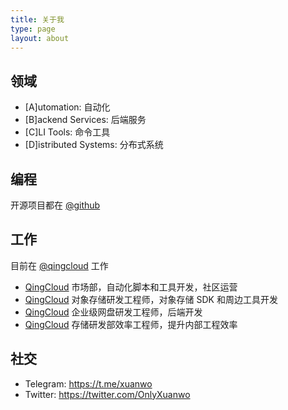 ```yaml
---
title: 关于我
type: page
layout: about
---
```


## 领域

- [A]utomation: 自动化
- [B]ackend Services: 后端服务
- [C]LI Tools: 命令工具
- [D]istributed Systems: 分布式系统

## 编程

开源项目都在 [@github](https://github.com/Xuanwo)

## 工作

目前在 [@qingcloud](https://www.qingcloud.com/) 工作

- [QingCloud](https://www.qingcloud.com/) 市场部，自动化脚本和工具开发，社区运营
- [QingCloud](https://www.qingcloud.com/) 对象存储研发工程师，对象存储 SDK 和周边工具开发
- [QingCloud](https://www.qingcloud.com/) 企业级网盘研发工程师，后端开发
- [QingCloud](https://www.qingcloud.com/) 存储研发部效率工程师，提升内部工程效率

## 社交

- Telegram: <https://t.me/xuanwo>
- Twitter: <https://twitter.com/OnlyXuanwo>